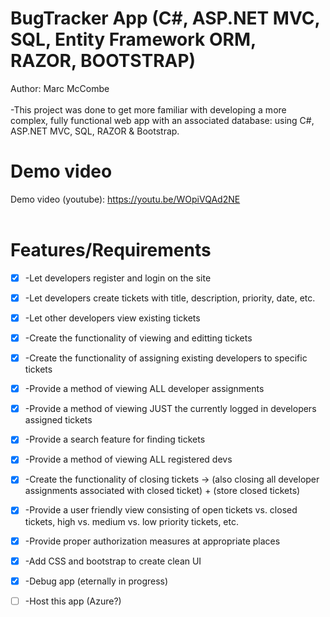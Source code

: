 # BugTracker App (C#, ASP.NET MVC, SQL, Entity Framework ORM, RAZOR, BOOTSTRAP)
Author: Marc McCombe <br /><br />
-This project was done to get more familiar with developing a more complex, fully functional web app with an associated database: using C#, ASP.NET MVC, SQL, RAZOR & Bootstrap.
# Demo video
Demo video (youtube): https://youtu.be/WOpiVQAd2NE <br /><br />
# Features/Requirements
- [x] -Let developers register and login on the site <br />
- [x] -Let developers create tickets with title, description, priority, date, etc. <br />
- [x] -Let other developers view existing tickets <br />
- [x] -Create the functionality of viewing and editting tickets <br />
- [x] -Create the functionality of assigning existing developers to specific tickets <br />
- [x] -Provide a method of viewing ALL developer assignments <br />
- [x] -Provide a method of viewing JUST the currently logged in developers assigned tickets <br />
- [x] -Provide a search feature for finding tickets <br />
- [x] -Provide a method of viewing ALL registered devs <br />
- [x] -Create the functionality of closing tickets -> (also closing all developer assignments associated with closed ticket) + (store closed tickets) <br />
- [x] -Provide a user friendly view consisting of open tickets vs. closed tickets, high vs. medium vs. low priority tickets, etc.  <br />
- [x] -Provide proper authorization measures at appropriate places <br />

- [x] -Add CSS and bootstrap to create clean UI
- [x] -Debug app (eternally in progress)

- [ ] -Host this app (Azure?)
